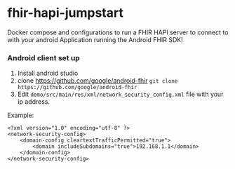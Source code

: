 # fhir-hapi-jumpstart
Docker compose and configurations to run a FHIR HAPI server to connect to with your android Application running the Android FHIR SDK!

### Android client set up
1. Install android studio
2. clone https://github.com/google/android-fhir `git clone https://github.com/google/android-fhir`
3. Edit `demo/src/main/res/xml/network_security_config.xml` file with your ip address.

Example:
```
<?xml version="1.0" encoding="utf-8" ?>
<network-security-config>
    <domain-config cleartextTrafficPermitted="true">
        <domain includeSubdomains="true">192.168.1.1</domain>
    </domain-config>
</network-security-config>
```
